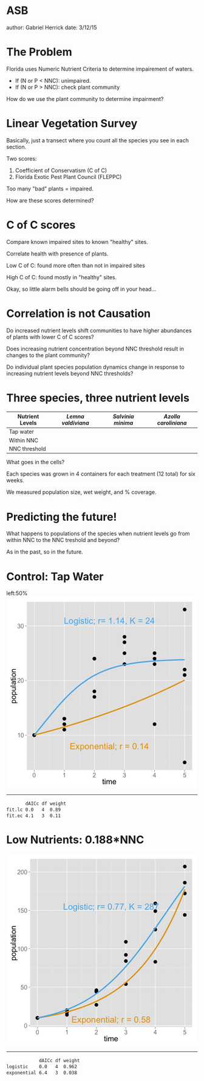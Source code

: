ASB
========================================================
author: Gabriel Herrick
date: 3/12/15

The Problem
========================================================

Florida uses Numeric Nutrient Criteria to determine impairement of waters. 
* If (N or P < NNC): unimpaired.
* If (N or P > NNC): check plant community

How do we use the plant community to determine impairment? 

Linear Vegetation Survey
========================================================
Basically, just a transect where you count all the species you see in each section. 

Two scores: 
1. Coefficient of Conservatism (C of C)
2. Florida Exotic Pest Plant Council (FLEPPC)

Too many "bad" plants = impaired. 

How are these scores determined? 

C of C scores
========================================================

Compare known impaired sites to known "healthy" sites. 

Correlate health with presence of plants. 

Low C of C: found more often than not in impaired sites

High C of C: found mostly in "healthy" sites.

Okay, so little alarm bells should be going off in your head...

Correlation is not Causation
===

Do increased nutrient levels shift communities to have higher abundances of plants with lower C of C scores? 

Does increasing nutrient concentration beyond NNC threshold result in changes to the plant community? 

Do individual plant species population dynamics change in response to increasing nutrient levels beyond NNC thresholds? 

Three species, three nutrient levels
===
Nutrient Levels | *Lemna valdiviana* | *Salvinia minima* | *Azolla caroliniana*
----------------|--------------------|-------------------|---------------------
Tap water       |                    |                   |       
Within NNC      |                    |                   |
NNC threshold   |                    |                   |    

What goes in the cells? 

Each species was grown in 4 containers for each treatment (12 total) for six weeks. 

We measured population size, wet weight, and % coverage. 

Predicting the future!
===

What happens to populations of the species when nutrient levels go from within NNC to the NNC treshold and beyond? 

As in the past, so in the future. 

Control: Tap Water
====
left:50%
![plot of chunk unnamed-chunk-1](ASB-figure/unnamed-chunk-1-1.png) 

***

```
       dAICc df weight
fit.lc 0.0   4  0.89  
fit.ec 4.1   3  0.11  
```



Low Nutrients: 0.188*NNC
===
![plot of chunk unnamed-chunk-3](ASB-figure/unnamed-chunk-3-1.png) 
***

```
            dAICc df weight
logistic    0.0   4  0.962 
exponential 6.4   3  0.038 
```






